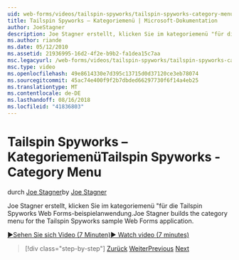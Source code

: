 ```yaml
---
uid: web-forms/videos/tailspin-spyworks/tailspin-spyworks-category-menu
title: Tailspin Spyworks – Kategoriemenü | Microsoft-Dokumentation
author: JoeStagner
description: Joe Stagner erstellt, klicken Sie im kategoriemenü "für die Tailspin Spyworks Web Forms-beispielanwendung.
ms.author: riande
ms.date: 05/12/2010
ms.assetid: 21936995-16d2-4f2e-b9b2-fa1dea15c7aa
msc.legacyurl: /web-forms/videos/tailspin-spyworks/tailspin-spyworks-category-menu
msc.type: video
ms.openlocfilehash: 49e8614330e7d395c13715d0d37120ce3eb78074
ms.sourcegitcommit: 45ac74e400f9f2b7dbded66297730f6f14a4eb25
ms.translationtype: MT
ms.contentlocale: de-DE
ms.lasthandoff: 08/16/2018
ms.locfileid: "41836803"
---
```

<a name="tailspin-spyworks---category-menu"></a><span data-ttu-id="2d05f-103">Tailspin Spyworks – Kategoriemenü</span><span class="sxs-lookup"><span data-stu-id="2d05f-103">Tailspin Spyworks - Category Menu</span></span>
====================
<span data-ttu-id="2d05f-104">durch [Joe Stagner](https://github.com/JoeStagner)</span><span class="sxs-lookup"><span data-stu-id="2d05f-104">by [Joe Stagner](https://github.com/JoeStagner)</span></span>

<span data-ttu-id="2d05f-105">Joe Stagner erstellt, klicken Sie im kategoriemenü "für die Tailspin Spyworks Web Forms-beispielanwendung.</span><span class="sxs-lookup"><span data-stu-id="2d05f-105">Joe Stagner builds the category menu for the Tailspin Spyworks sample Web Forms application.</span></span>

[<span data-ttu-id="2d05f-106">&#9654;Sehen Sie sich Video (7 Minuten)</span><span class="sxs-lookup"><span data-stu-id="2d05f-106">&#9654; Watch video (7 minutes)</span></span>](https://channel9.msdn.com/Blogs/ASP-NET-Site-Videos/tailspin-spyworks-category-menu)

> [!div class="step-by-step"]
> <span data-ttu-id="2d05f-107">[Zurück](tailspin-spyworks-directory-organization.md)
> [Weiter](tailspin-spyworks-display-the-product-list.md)</span><span class="sxs-lookup"><span data-stu-id="2d05f-107">[Previous](tailspin-spyworks-directory-organization.md)
[Next](tailspin-spyworks-display-the-product-list.md)</span></span>
